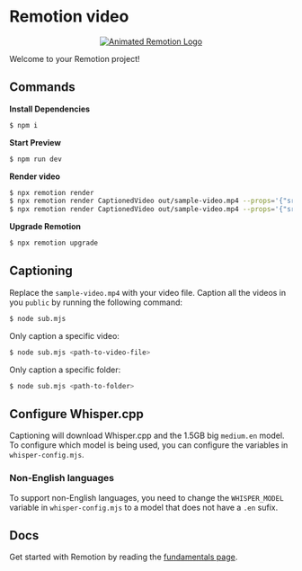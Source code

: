 # Remotion video

<p align="center">
  <a href="https://github.com/remotion-dev/logo">
    <picture>
      <source media="(prefers-color-scheme: dark)" srcset="https://github.com/remotion-dev/logo/raw/main/animated-logo-banner-dark.gif">
      <img alt="Animated Remotion Logo" src="https://github.com/remotion-dev/logo/raw/main/animated-logo-banner-light.gif">
    </picture>
  </a>
</p>

Welcome to your Remotion project!

## Commands

**Install Dependencies**

```bash
$ npm i
```

**Start Preview**

```bash
$ npm run dev
```

**Render video**

```bash
$ npx remotion render
$ npx remotion render CaptionedVideo out/sample-video.mp4 --props='{"src": "/public/sample-video.mp4"}'
$ npx remotion render CaptionedVideo out/sample-video.mp4 --props='{"src": "https://sample-video.mp4", "subtitlesUrl": "https://video-subtitles.json"}'
```

**Upgrade Remotion**

```bash
$ npx remotion upgrade
```

## Captioning

Replace the `sample-video.mp4` with your video file.
Caption all the videos in you `public` by running the following command:

```bash
$ node sub.mjs
```

Only caption a specific video:

```bash
$ node sub.mjs <path-to-video-file>
```

Only caption a specific folder:

```bash
$ node sub.mjs <path-to-folder>
```

## Configure Whisper.cpp

Captioning will download Whisper.cpp and the 1.5GB big `medium.en` model. To configure which model is being used, you can configure the variables in `whisper-config.mjs`.

### Non-English languages

To support non-English languages, you need to change the `WHISPER_MODEL` variable in `whisper-config.mjs` to a model that does not have a `.en` sufix.

## Docs

Get started with Remotion by reading the [fundamentals page](https://www.remotion.dev/docs/the-fundamentals).
